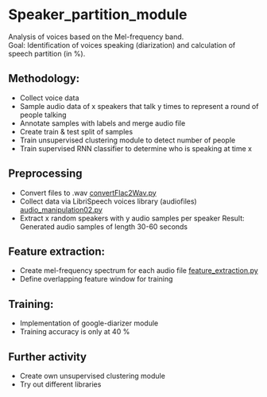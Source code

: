 # Speaker_partition_module
Analysis of voices based on the Mel-frequency band.\
Goal: Identification of voices speaking (diarization) and calculation of speech partition (in %).

## Methodology:
- Collect voice data
- Sample audio data of x speakers that talk y times to represent a round of people talking
- Annotate samples with labels and merge audio file
- Create train & test split of samples
- Train unsupervised clustering module to detect number of people
- Train supervised RNN classifier to determine who is speaking at time x

## Preprocessing
- Convert files to .wav [convertFlac2Wav.py](https://github.com/felixbastian/Speaker_partition_module/blob/main/convertFlac2Wav.py)
- Collect data via LibriSpeech voices library (audiofiles) [audio_manipulation02.py](https://github.com/felixbastian/Speaker_partition_module/blob/main/audio_manipulation02.py)
- Extract x random speakers with y audio samples per speaker
Result: Generated audio samples of length 30-60 seconds

## Feature extraction:
- Create mel-frequency spectrum for each audio file [feature_extraction.py](https://github.com/felixbastian/Speaker_partition_module/blob/main/feature_extraction.py)
- Define overlapping feature window for training

## Training:
- Implementation of google-diarizer module
- Training accuracy is only at 40 %

## Further activity
- Create own unsupervised clustering module
- Try out different libraries
